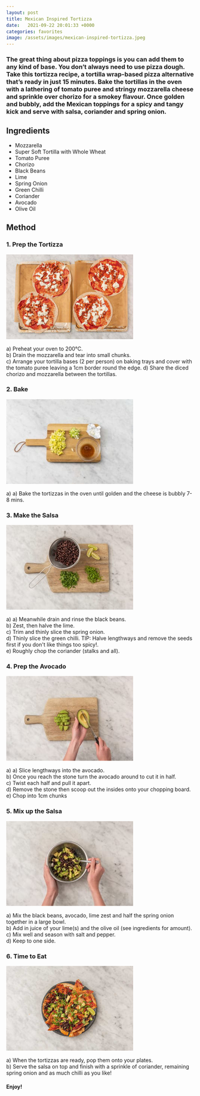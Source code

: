 ```yaml
---
layout: post
title: Mexican Inspired Tortizza
date:   2021-09-22 20:01:33 +0000
categories: favorites
image: /assets/images/mexican-inspired-tortizza.jpeg
---
```


### The great thing about pizza toppings is you can add them to any kind of base. You don’t always need to use pizza dough. Take this tortizza recipe, a tortilla wrap-based pizza alternative that’s ready in just 15 minutes. Bake the tortillas in the oven with a lathering of tomato puree and stringy mozzarella cheese and sprinkle over chorizo for a smokey flavour. Once golden and bubbly, add the Mexican toppings for a spicy and tangy kick and serve with salsa, coriander and spring onion.

## Ingredients

* Mozzarella
* Super Soft Tortilla with Whole Wheat
* Tomato Puree
* Chorizo
* Black Beans
* Lime
* Spring Onion
* Green Chilli
* Coriander
* Avocado
* Olive Oil

## Method

### 1. Prep the Tortizza

![Prep the Tortizza](/assets/images/mit-step-1.jpeg "Prep the Tortizza")

a) Preheat your oven to 200°C.  
b) Drain the mozzarella and tear into small chunks.  
c) Arrange your tortilla bases (2 per person) on baking trays and cover with the tomato puree leaving a 1cm border round the edge.   d) Share the diced chorizo and mozzarella between the tortillas.

### 2. Bake  

![Bake](/assets/images/bpkn-step-2.jpeg "Bake")

a) a) Bake the tortizzas in the oven until golden and the cheese is bubbly 7-8 mins.  

### 3. Make the Salsa

![Make the Salsa](/assets/images/mit-step-3.jpeg "Make the Salsa")

a) a) Meanwhile drain and rinse the black beans.  
b) Zest, then halve the lime.  
c) Trim and thinly slice the spring onion.  
d) Thinly slice the green chilli. TIP: Halve lengthways and remove the seeds first if you don't like things too spicy!.  
e) Roughly chop the coriander (stalks and all).

### 4. Prep the Avocado  

![Prep the Avocado](/assets/images/mit-step-4.jpeg "Prep the Avocado")

a) a) Slice lengthways into the avocado.  
b) Once you reach the stone turn the avocado around to cut it in half.  
c) Twist each half and pull it apart.  
d) Remove the stone then scoop out the insides onto your chopping board.  
e) Chop into 1cm chunks  

### 5. Mix up the Salsa

![Mix up the Salsa](/assets/images/mit-step-5.jpeg "Mix up the Salsa")

a) Mix the black beans, avocado, lime zest and half the spring onion together in a large bowl.  
b) Add in juice of your lime(s) and the olive oil (see ingredients for amount).  
c) Mix well and season with salt and pepper.  
d) Keep to one side.

### 6. Time to Eat

![Time to Eat](/assets/images/mit-step-6.jpeg "Time to Eat")  

a) When the tortizzas are ready, pop them onto your plates.  
b) Serve the salsa on top and finish with a sprinkle of coriander, remaining spring onion and as much chilli as you like!  

#### Enjoy!
